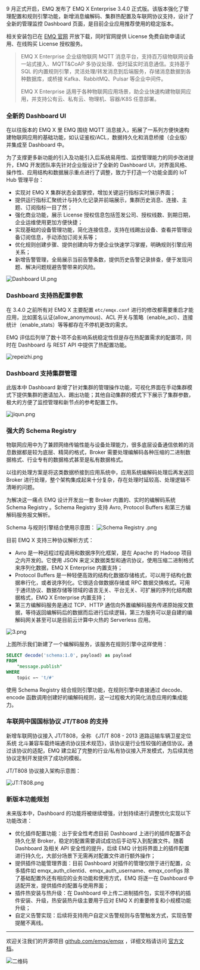 9 月正式开启，EMQ 发布了 EMQ X Enterprise 3.4.0 正式版。该版本强化了管理配置和规则引擎功能，新增消息编解码、集群热配置及车联网协议支持，设计了全新的管理监控 Dashboard 页面，是目前企业应用推荐使用的稳定版本。

相关安装包已在 [EMQ 官网](https://www.emqx.com/zh/downloads) 开放下载，同时官网提供 License 免费自助申请试用、在线购买 License 授权服务。



> EMQ X Enterprise 企业级物联网 MQTT 消息平台，支持百万级物联网设备一站式接入、MQTT&CoAP 多协议处理、低时延实时消息通信。支持基于 SQL 的内置规则引擎，灵活处理/转发消息到后端服务，存储消息数据到各种数据库，或桥接 Kafka、RabbitMQ、Pulsar 等企业中间件。
>
> EMQ X Enterprise 适用于各种物联网应用场景，助企业快速构建物联网应用，并支持公有云、私有云、物理机、容器/K8S 任意部署。



### 全新的 Dashboard UI

在以往版本的 EMQ X 里 EMQ 围绕 MQTT 消息接入，拓展了一系列方便快速构建物联网应用的基础功能，如认证鉴权/ACL，数据持久化和消息桥接（企业版）并集成至 Dashboard 中。

为了支撑更多新功能的引入及功能引入后系统易用性、监控管理能力的同步改进提升，EMQ 开发团队率先针对企业版设计了全新的 Dashboard UI，对界面风格、操作性、应用结构和数据展示重点进行了调整，致力于打造一个功能全面的 IoT Hub 管理平台：

- 实现对 EMQ X 集群状态全面掌控，增加关键运行指标实时展示界面；
- 提供运行指标汇聚统计与持久化记录并前端展示，集群历史消息、连接、主题、订阅指标一目了然；
- 强化商业功能，展示 License 授权信息包括签发公司、授权线数、到期日期，企业运维使用更加方便快捷；
- 实现基础的设备管理功能，简化连接信息，支持在线踢出设备、查看并管理设备订阅信息，手动添加订阅关系等；
- 优化规则创建步骤、提供创建向导方便企业快速学习掌握，明确规则引擎应用关系；
- 新增告警管理，全局展示当前告警条数，提供历史告警记录排查，便于发现问题、解决问题规避告警带来的风险。

![Dashboard UI.png](https://static.emqx.net/images/6f3c03f102056172d84aab29afc654ae.png)



### Dashboard 支持热配置参数

在 3.4.0 之前所有对 EMQ X 主要配置 `etc/emqx.conf` 进行的修改都需要重启才能应用，比如匿名认证(allow_anonymous)、ACL 开关与策略（enable_acl）、连接统计（enable_stats）等等都存在不停机更改的需求。

EMQ 评估后列举了数十项不会影响系统稳定性但是存在热配置需求的配置项，同时在 Dashboard 与 REST API 中提供了热配置功能。

![repeizhi.png](https://static.emqx.net/images/6c574ccd67fece63188cb2a83ea61c84.png)



### Dashboard 支持集群管理

此版本中 Dashboard 新增了针对集群的管理操作功能，可视化界面在手动集群模式下提供集群的邀请加入、踢出功能；其他自动集群的模式下下展示了集群参数，极大的方便了监控管理和新节点的参考配置工作。

![jiqun.png](https://static.emqx.net/images/048fc753ea01ddfabe89b6867b292e21.png)



### 强大的 Schema Registry 

物联网应用中为了兼顾网络传输性能与设备处理能力，很多底层设备通信依赖的消息数据都是较为底层、精简的格式，Broker 需要处理编解码各种压缩的二进制数据格式、行业专有的数据格式甚至是私有数据格式。

以往的处理方案是将这类数据桥接到应用系统中，应用系统编解码处理后再发送回 Broker 进行处理，整个架构集成起来十分复杂，存在处理时延较高、处理逻辑不清晰的问题。

为解决这一痛点 EMQ 设计开发出一套 Broker 内置的、实时的编解码系统 Schema Registry 。Schema Registry 支持 Avro, Protocol Buffers 和第三方编解码服务报文解析。

Schema 与规则引擎结合使用示意图：
![Schema Registry .png](https://static.emqx.net/images/1f442d7acbb906ef9ba6874ebe074e59.png)



目前 EMQ X 支持三种协议解析方式：

- Avro 是一种远程过程调用和数据序列化框架，是在 Apache 的 Hadoop 项目之内开发的。它使用 JSON 来定义数据类型和通讯协议，使用压缩二进制格式来序列化数据，EMQ X Enterprise 内置支持；
- Protocol Buffers 是一种轻便高效的结构化数据存储格式，可以用于结构化数据串行化，或者说序列化。它很适合做数据存储或 RPC 数据交换格式。可用于通讯协议、数据存储等领域的语言无关、平台无关、可扩展的序列化结构数据格式，EMQ X Enterprise 内置支持；
- 第三方编解码服务是通过 TCP、HTTP 通信向外置编解码服务传递原始报文数据，等待返回编解码后的数据而后进行后续逻辑，第三方服务可以是自建的编解码网关甚至可以是目前云计算中火热的 Serverless 应用。


![3.png](https://static.emqx.net/images/528ce7fdc0f13c8f953717a62330ae6f.png)


上图所示我们新建了一个编解码服务，该服务在规则引擎中这样使用：

```sql
SELECT decode('schema:1.0', payload) as payload
FROM 
	"message.publish"
WHERE
	topic =~ 't/#'
```

使用 Schema Registry 结合规则引擎功能，在规则引擎中直接通过 decode、encode 函数调用创建好的编解码规则，这一过程极大的简化消息应用的集成能力。



### 车联网中国国标协议 JT/T808 的支持

新增车联网协议接入 JT/T808，全称 《JT/T 808 - 2013 道路运输车辆卫星定位系统 北斗兼容车载终端通讯协议技术规范》，该协议是行业性较强的通信协议。通过该协议的适配，EMQ 建立起了完整的行业/私有协议接入开发模式，为后续其他协议定制开发提供了成功的模板。

 JT/T808 协议接入架构示意图：

![ JT:T808.png](https://static.emqx.net/images/e7458c830281660b826a3f9e3eb115c4.png)





### 新版本功能规划

未来版本中，Dashboard 的功能将被继续增强，计划持续进行调整优化实现以下功能改进：

- 优化插件配置功能：出于安全性考虑目前 Dashboard 上进行的插件配置不会持久化至 Broker，稳定的配置需要调试成功后手动写入到配置文件。随着 Dashboard 及相关 API 安全性的提升，后续 EMQ 计划将界面上的插件配置进行持久化，大部分场景下无需再对配置文件进行额外操作；
- 提供插件功能管理界面：目前 Dashboard 对插件的管理仅限于进行配置，众多插件如 emqx_auth_clientid、emqx_auth_username、emqx_configs 除了基础配置外还有相应的业务功能和使用方式，EMQ 将逐一在 Dashboard 中适配开发，提供插件的配置与使用界面；
- 插件热安装与热升级：在 Dashboard 中上传二进制插件包，实现不停机的插件安装、升级，热安装热升级主要用于应对 EMQ X 的重要修复和小规模功能升级；
- 自定义告警实现：后续将支持用户自定义告警规则与告警触发方式，实现告警提醒不离线。

------

欢迎关注我们的开源项目 [github.com/emqx/emqx](https://github.com/emqx/emqx) ，详细文档请访问 [官方文档](https://docs.emqx.io/broker/cn)。

![二维码](https://static.emqx.net/images/b99a97727d6f86a9912846e145b8b124.jpg)
